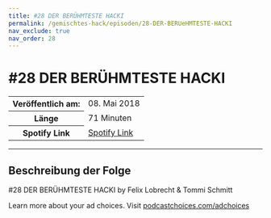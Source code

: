 ```yaml
---
title: #28 DER BERÜHMTESTE HACKI
permalink: /gemischtes-hack/episoden/28-DER-BERUeHMTESTE-HACKI
nav_exclude: true
nav_order: 28
---
```


# #28 DER BERÜHMTESTE HACKI
<table class="resp-table dcf-table dcf-table-responsive dcf-table-bordered dcf-table-striped dcf-w-100%">
                    <tbody>
                        <tr>
                            <th scope="row">Veröffentlich am:</th>
                            <td data-label="Veröffentlich am:">08. Mai 2018</td>
                        </tr>
                        <tr>
                            <th scope="row">Länge </th>
                            <td data-label="Länge ">71 Minuten</td>
                        </tr><tr>
                                <th scope="row">Spotify Link</th>
                                <td data-label="Spotify Link"><a href="https://open.spotify.com/episode/2yp3l5WnN4PFu8U4hvmMC2">Spotify Link</a></td>
                            </tr></tbody>
                </table>

***

## Beschreibung der Folge

<div>
<p>#28 DER BERÜHMTESTE HACKI by Felix Lobrecht &amp; Tommi Schmitt</p><p> </p><p>Learn more about your ad choices. Visit <a href="https://podcastchoices.com/adchoices">podcastchoices.com/adchoices</a></p>  
</div>


